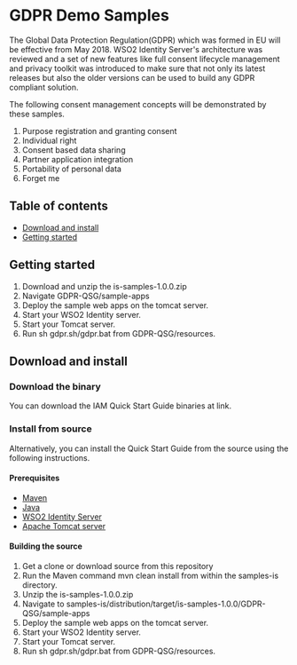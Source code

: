 # GDPR Demo Samples

The Global Data Protection Regulation(GDPR) which was formed in EU will be effective from May 2018.
WSO2 Identity Server's architecture was reviewed and a set of new features like full consent lifecycle management and 
privacy toolkit was introduced to make sure that not only its latest releases but also the older versions can be used 
to build any GDPR compliant solution.

The following consent management concepts will be demonstrated by these samples.

1. Purpose registration and granting consent
2. Individual right
3. Consent based data sharing
4. Partner application integration
5. Portability of personal data
6. Forget me 

## Table of contents

- [Download and install](#download-and-install)
- [Getting started](#getting-started)

## Getting started

1. Download and unzip the is-samples-1.0.0.zip
2. Navigate GDPR-QSG/sample-apps
3. Deploy the sample web apps on the tomcat server.
4. Start your WSO2 Identity server.
5. Start your Tomcat server.
6. Run sh gdpr.sh/gdpr.bat from GDPR-QSG/resources.

## Download and install

### Download the binary

You can download the IAM Quick Start Guide binaries at link.

### Install from source

Alternatively, you can install the Quick Start Guide from the source using the following instructions.

#### Prerequisites

* [Maven](https://maven.apache.org/download.cgi)
* [Java](http://www.oracle.com/technetwork/java/javase/downloads)
* [WSO2 Identity Server](https://wso2.com/identity-and-access-management)
* [Apache Tomcat server](https://tomcat.apache.org/download-80.cgi)

#### Building the source

1. Get a clone or download source from this repository
2. Run the Maven command mvn clean install from within the samples-is directory.
3. Unzip the is-samples-1.0.0.zip
4. Navigate to samples-is/distribution/target/is-samples-1.0.0/GDPR-QSG/sample-apps
5. Deploy the sample web apps on the tomcat server.
6. Start your WSO2 Identity server.
7. Start your Tomcat server.
8. Run sh gdpr.sh/gdpr.bat from GDPR-QSG/resources.
